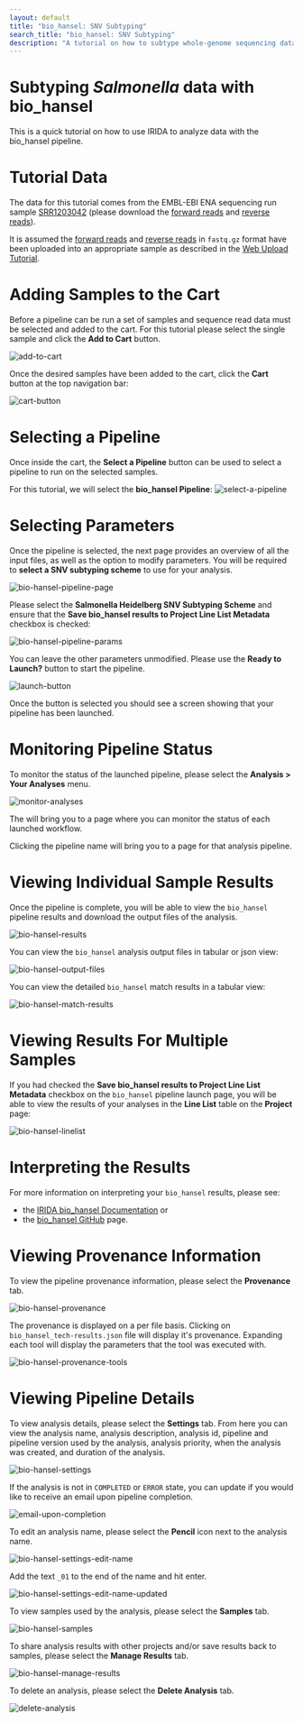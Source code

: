 ```yaml
---
layout: default
title: "bio_hansel: SNV Subtyping"
search_title: "bio_hansel: SNV Subtyping"
description: "A tutorial on how to subtype whole-genome sequencing data with bio_hansel"
---
```


Subtyping *Salmonella* data with bio_hansel
============================================
This is a quick tutorial on how to use IRIDA to analyze data with the bio_hansel pipeline.


Tutorial Data
=============

The data for this tutorial comes from the EMBL-EBI ENA sequencing run sample [SRR1203042] (please download the [forward reads] and [reverse reads]). 

It is assumed the [forward reads] and [reverse reads] in `fastq.gz` format have been uploaded into an appropriate sample as described in the [Web Upload Tutorial]. 


Adding Samples to the Cart
==========================

Before a pipeline can be run a set of samples and sequence read data must be selected and added to the cart. For this tutorial please select the single sample and click the **Add to Cart** button.

![add-to-cart]

Once the desired samples have been added to the cart, click the **Cart** button at the top navigation bar:

![cart-button]


Selecting a Pipeline
====================

Once inside the cart, the **Select a Pipeline** button can be used to select a pipeline to run on the selected samples.

For this tutorial, we will select the **bio_hansel Pipeline**: 
![select-a-pipeline]


Selecting Parameters
====================

Once the pipeline is selected, the next page provides an overview of all the input files, as well as the option to modify parameters. You will be required to **select a SNV subtyping scheme** to use for your analysis.

![bio-hansel-pipeline-page]

Please select the **Salmonella Heidelberg SNV Subtyping Scheme** and ensure that the **Save bio_hansel results to Project Line List Metadata** checkbox is checked:

![bio-hansel-pipeline-params]

You can leave the other parameters unmodified. Please use the **Ready to Launch?** button to start the pipeline.

![launch-button]

Once the button is selected you should see a screen showing that your pipeline has been launched.


Monitoring Pipeline Status
==========================

To monitor the status of the launched pipeline, please select the **Analysis > Your Analyses** menu.

![monitor-analyses]

The will bring you to a page where you can monitor the status of each launched workflow.

Clicking the pipeline name will bring you to a page for that analysis pipeline. 


Viewing Individual Sample Results
=================================

Once the pipeline is complete, you will be able to view the `bio_hansel` pipeline results and download the output files of the analysis.

![bio-hansel-results]

You can view the `bio_hansel` analysis output files in tabular or json view:

![bio-hansel-output-files]

You can view the detailed `bio_hansel` match results in a tabular view:

![bio-hansel-match-results]


Viewing Results For Multiple Samples
====================================

If you had checked the **Save bio_hansel results to Project Line List Metadata** checkbox on the `bio_hansel` pipeline launch page, you will be able to view the results of your analyses in the **Line List** table on the **Project** page:

![bio-hansel-linelist]


Interpreting the Results
========================

For more information on interpreting your `bio_hansel` results, please see:

- the [IRIDA bio_hansel Documentation][docs] or 
- the [bio_hansel GitHub] page.


Viewing Provenance Information
==============================

To view the pipeline provenance information, please select the **Provenance** tab.

![bio-hansel-provenance]

The provenance is displayed on a per file basis. Clicking on `bio_hansel_tech-results.json` file will display it's provenance. Expanding each tool will display the parameters that the tool was executed with.

![bio-hansel-provenance-tools]


Viewing Pipeline Details
========================

To view analysis details, please select the **Settings** tab. From here you can view the analysis name, analysis description, analysis id, pipeline and pipeline version used by the analysis, analysis priority, when the analysis was created, and duration of the analysis.

![bio-hansel-settings]

If the analysis is not in `COMPLETED` or `ERROR` state, you can update if you would like to receive an email upon pipeline completion.

![email-upon-completion]

To edit an analysis name, please select the **Pencil** icon next to the analysis name.

![bio-hansel-settings-edit-name]

Add the text `_01` to the end of the name and hit enter.

![bio-hansel-settings-edit-name-updated]

To view samples used by the analysis, please select the **Samples** tab.

![bio-hansel-samples]

To share analysis results with other projects and/or save results back to samples, please select the **Manage Results** tab.

![bio-hansel-manage-results]

To delete an analysis, please select the **Delete Analysis** tab.

![delete-analysis]




[add-to-cart]: images/add-to-cart.png
[bio_hansel GitHub]: https://github.com/phac-nml/bio_hansel
[bio-hansel-linelist]: images/biohansel-linelist.png
[bio-hansel-match-results]: images/biohansel-output-files-detailed-match-results.png
[bio-hansel-output-files]: images/biohansel-output-files.png
[bio-hansel-pipeline-params]: images/bio_hansel-pipeline_launch-selected_scheme-save_to_sample_metadata.png
[bio-hansel-provenance]: images/bio-hansel-provenance.png
[bio-hansel-provenance-tools]: images/bio-hansel-provenance-tools.png
[bio-hansel-samples]: images/bio-hansel-samples.png
[bio-hansel-settings]: images/bio-hansel-settings.png
[bio-hansel-settings-edit-name]: images/bio-hansel-settings-edit-name.png
[bio-hansel-settings-edit-name-updated]: images/bio-hansel-settings-edit-name-updated.png
[bio-hansel-manage-results]: images/bio-hansel-manage-results.png
[bio-hansel-pipeline-page]: images/bio_hansel-pipeline_launch-initial.png
[bio-hansel-results]: images/biohansel-results.png
[cart-button]: images/cart-button.png
[delete-analysis]: images/delete-analysis.png
[docs]: ../../user/bio_hansel/
[email-upon-completion]: ../../../images/tutorials/common/pipelines/email-upon-completion.png
[forward reads]: ftp://ftp.sra.ebi.ac.uk/vol1/fastq/SRR120/002/SRR1203042/SRR1203042_1.fastq.gz
[launch-button]: ../../../images/tutorials/common/pipelines/ready-to-launch-button.png
[monitor-analyses]: images/view-analysis-status.png
[reverse reads]: ftp://ftp.sra.ebi.ac.uk/vol1/fastq/SRR120/002/SRR1203042/SRR1203042_2.fastq.gz
[select-a-pipeline]: images/select-a-pipeline.png
[SRR1203042]: https://www.ebi.ac.uk/ena/data/view/SRR1203042&display=html
[Web Upload Tutorial]: ../web-upload/
